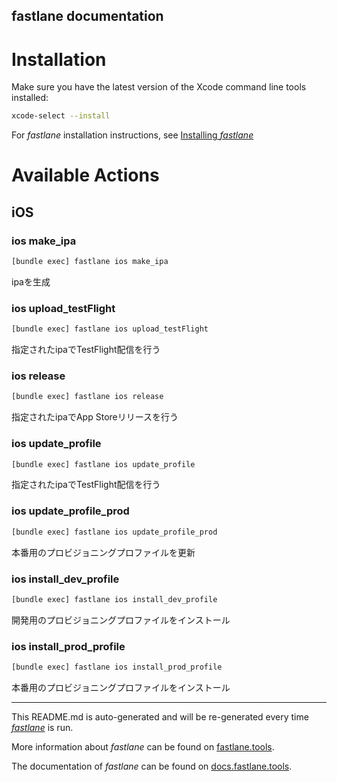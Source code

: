 fastlane documentation
----

# Installation

Make sure you have the latest version of the Xcode command line tools installed:

```sh
xcode-select --install
```

For _fastlane_ installation instructions, see [Installing _fastlane_](https://docs.fastlane.tools/#installing-fastlane)

# Available Actions

## iOS

### ios make_ipa

```sh
[bundle exec] fastlane ios make_ipa
```

ipaを生成

### ios upload_testFlight

```sh
[bundle exec] fastlane ios upload_testFlight
```

指定されたipaでTestFlight配信を行う

### ios release

```sh
[bundle exec] fastlane ios release
```

指定されたipaでApp Storeリリースを行う

### ios update_profile

```sh
[bundle exec] fastlane ios update_profile
```

指定されたipaでTestFlight配信を行う

### ios update_profile_prod

```sh
[bundle exec] fastlane ios update_profile_prod
```

本番用のプロビジョニングプロファイルを更新

### ios install_dev_profile

```sh
[bundle exec] fastlane ios install_dev_profile
```

開発用のプロビジョニングプロファイルをインストール

### ios install_prod_profile

```sh
[bundle exec] fastlane ios install_prod_profile
```

本番用のプロビジョニングプロファイルをインストール

----

This README.md is auto-generated and will be re-generated every time [_fastlane_](https://fastlane.tools) is run.

More information about _fastlane_ can be found on [fastlane.tools](https://fastlane.tools).

The documentation of _fastlane_ can be found on [docs.fastlane.tools](https://docs.fastlane.tools).
